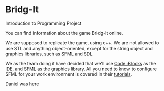 # Bridg-It
Introduction to Programming Project

You can find information about the game Bridg-It online.

We are supposed to replicate the game, using c++. We are not allowed to use STL and anything object-oriented, except for the string object and graphics libraries, such as SFML and SDL.

We as the team doing it have decided that we'll use [Code::Blocks](http://codeblocks.org/) as the IDE, and [SFML](https://www.sfml-dev.org/) as the graphics library. All you need to know to configure SFML for your work environment is covered in their [tutorials](https://www.sfml-dev.org/tutorials/2.5/).

Daniel was here